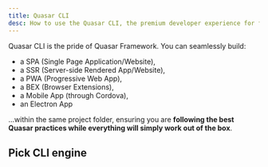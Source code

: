 ```yaml
---
title: Quasar CLI
desc: How to use the Quasar CLI, the premium developer experience for free.
---
```


Quasar CLI is the pride of Quasar Framework. You can seamlessly build:

* a SPA (Single Page Application/Website),
* a SSR (Server-side Rendered App/Website),
* a PWA (Progressive Web App),
* a BEX (Browser Extensions),
* a Mobile App (through Cordova),
* an Electron App

...within the same project folder, ensuring you are **following the best Quasar practices while everything will simply work out of the box**.

## Pick CLI engine

<q-btn push no-caps color="brand-primary" icon-right="launch" label="Install Quasar CLI with Vite" to="/quasar-cli-vite/installation" class="q-mt-md" />

<br>

<q-btn push no-caps color="brand-primary" icon-right="launch" label="Install Quasar CLI with Webpack" to="/quasar-cli-webpack/installation" class="q-mt-md" />
